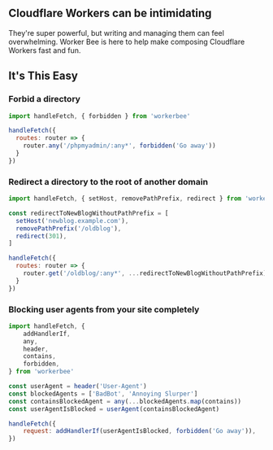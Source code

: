 ## Cloudflare Workers can be intimidating

They're super powerful, but writing and managing them can feel overwhelming.
Worker Bee is here to help make composing Cloudflare Workers fast and fun.

## It's This Easy

### Forbid a directory

```js
import handleFetch, { forbidden } from 'workerbee'

handleFetch({
  routes: router => {
    router.any('/phpmyadmin/:any*', forbidden('Go away'))
  }
})
```

### Redirect a directory to the root of another domain

```js
import handleFetch, { setHost, removePathPrefix, redirect } from 'workerbee'

const redirectToNewBlogWithoutPathPrefix = [
  setHost('newblog.example.com'),
  removePathPrefix('/oldblog'),
  redirect(301),
]

handleFetch({
  routes: router => {
    router.get('/oldblog/:any*', ...redirectToNewBlogWithoutPathPrefix)
  }
})
```

### Blocking user agents from your site completely

```js
import handleFetch, {
	addHandlerIf,
	any,
	header,
	contains,
	forbidden,
} from 'workerbee'

const userAgent = header('User-Agent')
const blockedAgents = ['BadBot', 'Annoying Slurper']
const containsBlockedAgent = any(...blockedAgents.map(contains))
const userAgentIsBlocked = userAgent(containsBlockedAgent)

handleFetch({
	request: addHandlerIf(userAgentIsBlocked, forbidden('Go away')),
})
```
